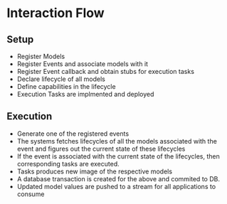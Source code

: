 # Interaction Flow

## Setup

- Register Models
- Register Events and associate models with it
- Register Event callback and obtain stubs for execution tasks
- Declare lifecycle of all models
- Define capabilities in the lifecycle
- Execution Tasks are implmented and deployed

## Execution

- Generate one of the registered events
- The systems fetches lifecycles of all the models associated with the event and figures out the current state of these lifecycles
- If the event is associated with the current state of the lifecycles, then corresponding tasks are executed.
- Tasks produces new image of the respective models
- A database transaction is created for the above and commited to DB.
- Updated model values are pushed to a stream for all applications to consume
